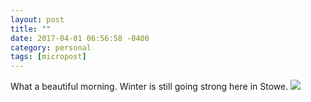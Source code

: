 ```yaml
---
layout: post
title: ""
date: 2017-04-01 06:56:58 -0400
category: personal
tags: [micropost]
---
```

What a beautiful morning. Winter is still going strong here in Stowe. ![](https://c1.staticflickr.com/4/3754/32957940243_5ae40ae89a_z.jpg)